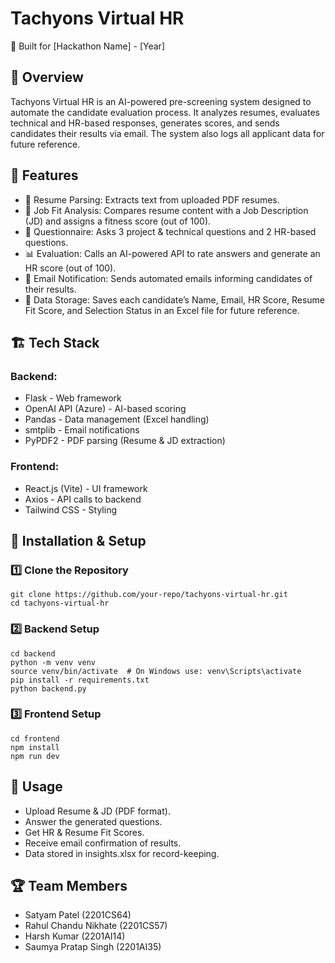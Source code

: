 # Tachyons Virtual HR  
🚀 Built for [Hackathon Name] - [Year]

## 📌 Overview
Tachyons Virtual HR is an AI-powered pre-screening system designed to automate the candidate evaluation process. It analyzes resumes, evaluates technical and HR-based responses, generates scores, and sends candidates their results via email. The system also logs all applicant data for future reference.

## 🚀 Features
- 📄 Resume Parsing: Extracts text from uploaded PDF resumes.
- 🎯 Job Fit Analysis: Compares resume content with a Job Description (JD) and assigns a fitness score (out of 100).
- 📝 Questionnaire: Asks 3 project & technical questions and 2 HR-based questions.
- 📊 Evaluation: Calls an AI-powered API to rate answers and generate an HR score (out of 100).
- 📩 Email Notification: Sends automated emails informing candidates of their results.
- 📂 Data Storage: Saves each candidate’s Name, Email, HR Score, Resume Fit Score, and Selection Status in an Excel file for future reference.

## 🏗️ Tech Stack

### Backend:

- Flask - Web framework
- OpenAI API (Azure) - AI-based scoring
- Pandas - Data management (Excel handling)
- smtplib - Email notifications
- PyPDF2 - PDF parsing (Resume & JD extraction)

### Frontend:

- React.js (Vite) - UI framework
- Axios - API calls to backend
- Tailwind CSS - Styling

## 🔧 Installation & Setup

### 1️⃣ Clone the Repository
```
git clone https://github.com/your-repo/tachyons-virtual-hr.git
cd tachyons-virtual-hr

```
### 2️⃣ Backend Setup
```
cd backend
python -m venv venv
source venv/bin/activate  # On Windows use: venv\Scripts\activate
pip install -r requirements.txt
python backend.py

```

### 3️⃣ Frontend Setup
```
cd frontend
npm install
npm run dev

```

## 📌 Usage

- Upload Resume & JD (PDF format).
- Answer the generated questions.
- Get HR & Resume Fit Scores.
- Receive email confirmation of results.
- Data stored in insights.xlsx for record-keeping.


## 🏆 Team Members

- Satyam Patel (2201CS64)
- Rahul Chandu Nikhate (2201CS57)
- Harsh Kumar (2201AI14)
- Saumya Pratap Singh (2201AI35)

